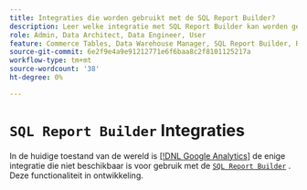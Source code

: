 ```yaml
---
title: Integraties die worden gebruikt met de SQL Report Builder?
description: Leer welke integratie met SQL Report Builder kan worden gebruikt.
role: Admin, Data Architect, Data Engineer, User
feature: Commerce Tables, Data Warehouse Manager, SQL Report Builder, Reports
source-git-commit: 6e2f9e4a9e91212771e6f6baa8c2f8101125217a
workflow-type: tm+mt
source-wordcount: '38'
ht-degree: 0%

---
```


# `SQL Report Builder` Integraties

In de huidige toestand van de wereld is [[!DNL Google Analytics]](../importing-data/integrations/google-analytics.md) de enige integratie die niet beschikbaar is voor gebruik met de [`SQL Report Builder`](../dev-reports/sql-rpt-bldr.md) . Deze functionaliteit in ontwikkeling.
